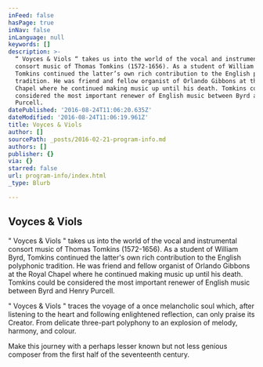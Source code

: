 ```yaml
---
inFeed: false
hasPage: true
inNav: false
inLanguage: null
keywords: []
description: >-
  “ Voyces & Viols “ takes us into the world of the vocal and instrumental
  consort music of Thomas Tomkins (1572-1656). As a student of William Byrd,
  Tomkins continued the latter’s own rich contribution to the English polyphonic
  tradition. He was friend and fellow organist of Orlando Gibbons at the Royal
  Chapel where he continued making music up until his death. Tomkins could be
  considered the most important renewer of English music between Byrd and Henry
  Purcell.
datePublished: '2016-08-24T11:06:20.635Z'
dateModified: '2016-08-24T11:06:19.961Z'
title: Voyces & Viols
author: []
sourcePath: _posts/2016-02-21-program-info.md
authors: []
publisher: {}
via: {}
starred: false
url: program-info/index.html
_type: Blurb

---
```

## Voyces & Viols

" Voyces & Viols " takes us into the world of the vocal and instrumental consort music of Thomas Tomkins (1572-1656). As a student of William Byrd, Tomkins continued the latter's own rich contribution to the English polyphonic tradition. He was friend and fellow organist of Orlando Gibbons at the Royal Chapel where he continued making music up until his death. Tomkins could be considered the most important renewer of English music between Byrd and Henry Purcell.

" Voyces & Viols " traces the voyage of a once melancholic soul which, after listening to the heart and following enlightened reflection, can only praise its Creator. From delicate three-part polyphony to an explosion of melody, harmony, and colour.

Make this journey with a perhaps lesser known but not less genious composer from the first half of the seventeenth century.
